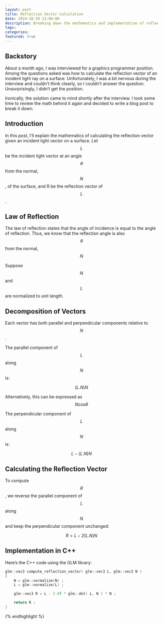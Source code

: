 ```yaml
---
layout: post
title: Reflection Vector Calculation
date: 2024-10-28 12:00:00
description: Breaking down the mathematics and implementation of reflection vector calculation for graphics programming.
tags:
categories:
featured: true
---
```


## Backstory 

About a month ago, I was interviewed for a graphics programmer position. Among the questions asked was how to calculate the reflection vector of an incident light ray on a surface. Unfortunately, I was a bit nervous during the interview and couldn’t think clearly, so I couldn’t answer the question. Unsurprisingly, I didn’t get the position.

Ironically, the solution came to mind shortly after the interview. I took some time to review the math behind it again and decided to write a blog post to break it down.


## Introduction 

In this post, I'll explain the mathematics of calculating the reflection vector given an incident light vector on a surface. Let $$L$$ be the incident light vector at an angle $$\theta$$ from the normal, $$N$$, of the surface, and R be the reflection vector of $$L$$. 

## Law of Reflection

The law of reflection states that the angle of incidence is equal to the angle of reflection. Thus, we know that the reflection angle is also $$\theta$$ from the normal, $$N$$

Suppose $$N$$ and $$L$$ are normalized to unit length.

## Decomposition of Vectors

Each vector has both parallel and perpendicular components relative to $$N$$. 

The parallel component of $$L$$ along $$N$$ is: 

$$
(L.N)N
$$

Alternatively, this can be expressed as $$N cos \theta$$

The perpendicular component of $$L$$ along $$N$$ is: 

$$
L - (L.N)N
$$

## Calculating the Reflection Vector

To compute $$R$$, we reverse the parallel component of $$L$$ along $$N$$ and keep the perpendicular component unchanged:

$$
R = L - 2 (L.N) N
$$


## Implementation in C++
Here’s the C++ code using the GLM library:


```c++
glm::vec3 compute_reflection_vector( glm::vec3 L, glm::vec3 N )
{
    N = glm::normalize(N) ;
    L = glm::normalize(L) ;

    glm::vec3 R = L - 2.0f * glm::dot( L, N ) * N ;

    return R ;
}
```
{% endhighlight %}
